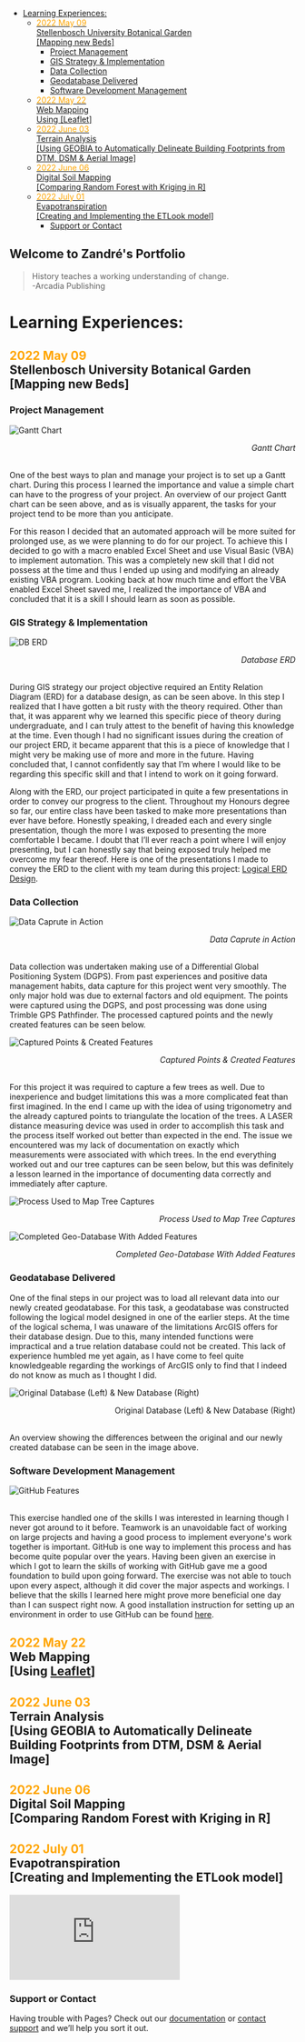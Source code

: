 <style>#label {text-align: right}</style>

- [Learning Experiences:](#learning-experiences)
  - [<span style="color:orange">2022 May 09</span><br>Stellenbosch University Botanical Garden <br>[Mapping new Beds]](#2022-may-09stellenbosch-university-botanical-garden-mapping-new-beds)
    - [Project Management](#project-management)
    - [GIS Strategy & Implementation](#gis-strategy--implementation)
    - [Data Collection](#data-collection)
    - [Geodatabase Delivered](#geodatabase-delivered)
    - [Software Development Management](#software-development-management)
  - [<span style="color:orange">2022 May 22</span><br>Web Mapping<br>Using [Leaflet]](#2022-may-22web-mappingusing-leaflet)
  - [<span style="color:orange">2022 June 03</span><br>Terrain Analysis<br>[Using GEOBIA to Automatically Delineate Building Footprints from DTM, DSM & Aerial Image]](#2022-june-03terrain-analysisusing-geobia-to-automatically-delineate-building-footprints-from-dtm-dsm--aerial-image)
  - [<span style="color:orange">2022 June 06</span><br>Digital Soil Mapping<br>[Comparing Random Forest with Kriging in R]](#2022-june-06digital-soil-mappingcomparing-random-forest-with-kriging-in-r)
  - [<span style="color:orange">2022 July 01</span><br>Evapotranspiration<br>[Creating and Implementing the ETLook model]](#2022-july-01evapotranspirationcreating-and-implementing-the-etlook-model)
    - [Support or Contact](#support-or-contact)

## Welcome to Zandré's Portfolio

> History teaches a working understanding of change.
\
-Arcadia Publishing

# Learning Experiences:

## <span style="color:orange">2022 May 09</span><br>Stellenbosch University Botanical Garden <br>[Mapping new Beds]

### Project Management

![Gantt Chart](media/BotGardensGantt_bg(white).png)
<div id='label'><i>Gantt Chart</i></div>

\
One of the best ways to plan and manage your project is to set up a Gantt chart. During this process I learned the importance and value a simple chart can have to the progress of your project. An overview of our project Gantt chart can be seen above, and as is visually apparent, the tasks for your project tend to be more than you anticipate. 

For this reason I decided that an automated approach will be more suited for prolonged use, as we were planning to do for our project. To achieve this I decided to go with a macro enabled Excel Sheet and use Visual Basic (VBA) to implement automation. This was a completely new skill that I did not possess at the time and thus I ended up using and modifying an already existing VBA program. Looking back at how much time and effort the VBA enabled Excel Sheet saved me, I realized the importance of VBA and concluded that it is a skill I should learn as soon as possible.


### GIS Strategy & Implementation 

![DB ERD](media/SUBG_Database_ERD.png)
<div id='label'><i>Database ERD</i></div>

\
During GIS strategy our project objective required an Entity Relation Diagram (ERD) for a database design, as can be seen above. In this step I realized that I have gotten a bit rusty with the theory required. Other than that, it was apparent why we learned this specific piece of theory during undergraduate, and I can truly attest to the benefit of having this knowledge at the time. Even though I had no significant issues during the creation of our project ERD, it became apparent that this is a piece of knowledge that I might very be making use of more and more in the future. Having concluded that, I cannot confidently say that I’m where I would like to be regarding this specific skill and that I intend to work on it going forward.

Along with the ERD, our project participated in quite a few presentations in order to convey our progress to the client. Throughout my Honours degree so far, our entire class have been tasked to make more presentations than ever have before. Honestly speaking, I dreaded each and every single presentation, though the more I was exposed to presenting the more comfortable I became. I doubt that I’ll ever reach a point where I will enjoy presenting, but I can honestly say that being exposed truly helped me overcome my fear thereof. Here is one of the presentations I made to convey the ERD to the client with my team during this project: [Logical ERD Design](https://lucid.app/documents/view/fd13434c-3f37-4c64-9a2a-2ba3b8b976a1).

### Data Collection

![Data Caprute in Action](media/inAction.jpeg)
<div id='label'><i>Data Caprute in Action</i></div>

\
Data collection was undertaken making use of a Differential Global Positioning System (DGPS). From past experiences and positive data management habits, data capture for this project went very smoothly. The only major hold was due to external factors and old equipment. The points were captured using the DGPS, and post processing was done using Trimble GPS Pathfinder. The processed captured points and the newly created features can be seen below.

![Captured Points & Created Features](media/Capture_Digitize.png)
<div id='label'><i>Captured Points & Created Features</i></div>

\
For this project it was required to capture a few trees as well. Due to inexperience and budget limitations this was a more complicated feat than first imagined. In the end I came up with the idea of using trigonometry and the already captured points to triangulate the location of the trees. A LASER distance measuring device was used in order to accomplish this task and the process itself worked out better than expected in the end. The issue we encountered was my lack of documentation on exactly which measurements were associated with which trees. In the end everything worked out and our tree captures can be seen below, but this was definitely a lesson learned in the importance of documenting data correctly and immediately after capture.

![Process Used to Map Tree Captures](media/treeProcess.jpeg)
<div id='label'><i>Process Used to Map Tree Captures</i></div>

![Completed Geo-Database With Added Features](media/product.jpeg)
<div id='label'><i>Completed Geo-Database With Added Features</i></div>

### Geodatabase Delivered

One of the final steps in our project was to load all relevant data into our newly created geodatabase. For this task, a geodatabase was constructed following the logical model designed in one of the earlier steps. At the time of the logical schema, I was unaware of the limitations ArcGIS offers for their database design. Due to this, many intended functions were impractical and a true relation database could not be created. This lack of experience humbled me yet again, as I have come to feel quite knowledgeable regarding the workings of ArcGIS only to find that I indeed do not know as much as I thought I did.

![Original Database (Left) & New Database (Right)](media/dbDiff.png)
<div id='label'>Original Database (Left) & New Database (Right)<i></i></div>

\
An overview showing the differences between the original and our newly created database can be seen in the image above.

### Software Development Management

![GitHub Features](media/gitHubFeatures.png)
<div id='label'><i></i></div>

\
This exercise handled one of the skills I was interested in learning though I never got around to it before. Teamwork is an unavoidable fact of working on large projects and having a good process to implement everyone's work together is important. GitHub is one way to implement this process and has become quite popular over the years. Having been given an exercise in which I got to learn the skills of working with GitHub gave me a good foundation to build upon going forward. The exercise was not able to touch upon every aspect, although it did cover the major aspects and workings. I believe that the skills I learned here might prove more beneficial one day than I can suspect right now. A good installation instruction for setting up an environment in order to use GitHub can be found [here](https://github.com/713-2022/installation/wiki).


## <span style="color:orange">2022 May 22</span><br>Web Mapping<br>[Using [Leaflet](https://leafletjs.com/)]

## <span style="color:orange">2022 June 03</span><br>Terrain Analysis<br>[Using GEOBIA to Automatically Delineate Building Footprints from DTM, DSM & Aerial Image]

## <span style="color:orange">2022 June 06</span><br>Digital Soil Mapping<br>[Comparing Random Forest with Kriging in R]

## <span style="color:orange">2022 July 01</span><br>Evapotranspiration<br>[Creating and Implementing the ETLook model]

![tst](https://www.fao.org/aquastat/py-wapor/et_look_v2_network.html)

### Support or Contact

Having trouble with Pages? Check out our [documentation](https://docs.github.com/categories/github-pages-basics/) or [contact support](https://support.github.com/contact) and we’ll help you sort it out.


![]()
<div id='label'><i></i></div>